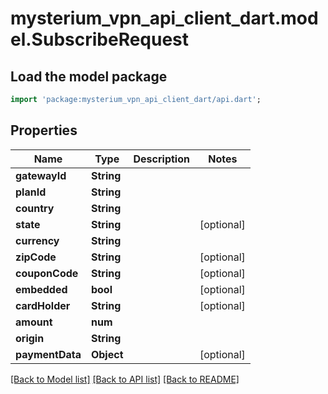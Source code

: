 # mysterium_vpn_api_client_dart.model.SubscribeRequest

## Load the model package
```dart
import 'package:mysterium_vpn_api_client_dart/api.dart';
```

## Properties
Name | Type | Description | Notes
------------ | ------------- | ------------- | -------------
**gatewayId** | **String** |  | 
**planId** | **String** |  | 
**country** | **String** |  | 
**state** | **String** |  | [optional] 
**currency** | **String** |  | 
**zipCode** | **String** |  | [optional] 
**couponCode** | **String** |  | [optional] 
**embedded** | **bool** |  | [optional] 
**cardHolder** | **String** |  | [optional] 
**amount** | **num** |  | 
**origin** | **String** |  | 
**paymentData** | **Object** |  | [optional] 

[[Back to Model list]](../README.md#documentation-for-models) [[Back to API list]](../README.md#documentation-for-api-endpoints) [[Back to README]](../README.md)


